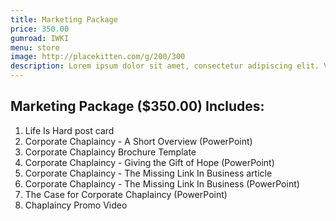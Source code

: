 ```yaml
---
title: Marketing Package
price: 350.00
gumroad: IWKI
menu: store
image: http://placekitten.com/g/200/300
description: Lorem ipsum dolor sit amet, consectetur adipiscing elit. Vestibulum sit amet luctus quam. Sed nec laoreet massa, quis suscipit orci. Pellentesque porta volutpat congue. Cras elit lectus, porta quis ex sed, molestie egestas ligula.
---
```

## Marketing Package ($350.00) Includes:

1.  Life Is Hard post card
2.  Corporate Chaplaincy - A Short Overview (PowerPoint)
3.  Corporate Chaplaincy Brochure Template
4.  Corporate Chaplaincy - Giving the Gift of Hope (PowerPoint)
5.  Corporate Chaplaincy - The Missing Link In Business article
6.  Corporate Chaplaincy - The Missing Link In Business (PowerPoint)
7.  The Case for Corporate Chaplaincy (PowerPoint)
8.  Chaplaincy Promo Video
